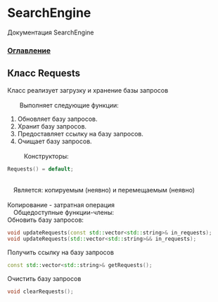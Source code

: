 
# SearchEngine
Документация SearchEngine

### [Оглавление](../index.md)

## Класс Requests
Класс реализует загрузку и хранение базы запросов\
\
&emsp;&emsp;Выполняет следующие функции:
		
1. Обновляет базу запросов.
2. Хранит базу запросов.
3. Предоставляет ссылку на базу запросов.
4. Очищает базу запросов.\
\
&emsp;Конструкторы:
```cpp
Requests() = default;
```
\
&emsp;Является: копируемым (неявно) и перемещаемым (неявно)\
\
Копирование - затратная операция
\
&emsp;Общедоступные функции-члены:\
Обновить базу запросов:
```cpp
void updateRequests(const std::vector<std::string>& in_requests);
void updateRequests(std::vector<std::string>&& in_requests);
```
Получить ссылку на базу запросов
```cpp
const std::vector<std::string>& getRequests();
```
Очистить базу запросов
```cpp
void clearRequests();
```
